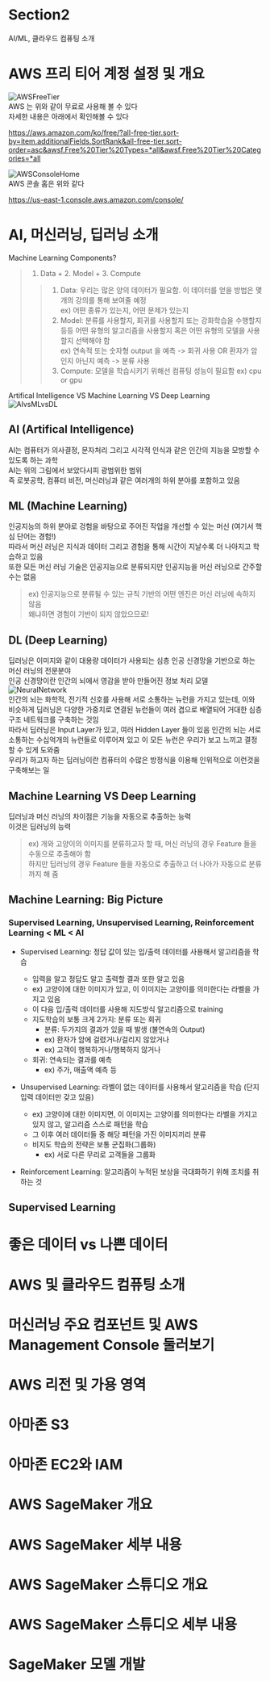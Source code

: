 # Section2
AI/ML, 클라우드 컴퓨팅 소개   
   
   

# AWS 프리 티어 계정 설정 및 개요
![AWSFreeTier](./img/AWSFreeTier.PNG)   
AWS 는 위와 같이 무료로 사용해 볼 수 있다   
자세한 내용은 아래에서 확인해볼 수 있다   
   
   
https://aws.amazon.com/ko/free/?all-free-tier.sort-by=item.additionalFields.SortRank&all-free-tier.sort-order=asc&awsf.Free%20Tier%20Types=*all&awsf.Free%20Tier%20Categories=*all   
   
   
![AWSConsoleHome](./img/AWSConsoleHome.PNG)   
AWS 콘솔 홈은 위와 같다   
   
https://us-east-1.console.aws.amazon.com/console/   
   
   
   
# AI, 머신러닝, 딥러닝 소개
Machine Learning Components?   
> 1. Data + 2. Model + 3. Compute   
>> 1. Data: 우리는 많은 양의 데이터가 필요함. 이 데이터를 얻을 방법은 몇개의 강의를 통해 보여줄 예정   
>> ex) 어떤 종류가 있는지, 어떤 문제가 있는지   
>> 2. Model: 분류를 사용할지, 회귀를 사용할지 또는 강화학습을 수행할지 등등 어떤 유형의 알고리즘을 사용할지 혹은 어떤 유형의 모델을 사용할지 선택해야 함   
>> ex) 연속적 또는 숫자형 output 을 예측 -> 회귀 사용 OR 환자가 암인지 아닌지 예측 -> 분류 사용   
>> 3. Compute: 모델을 학습시키기 위해선 컴퓨팅 성능이 필요함 ex) cpu or gpu   
   
   
Artifical Intelligence VS Machine Learning VS Deep Learning   
![AIvsMLvsDL](./img/AIvsMLvsDL.png)   
## AI (Artifical Intelligence)
AI는 컴퓨터가 의사결정, 문자처리 그리고 시각적 인식과 같은 인간의 지능을 모방할 수 있도록 하는 과학   
AI는 위의 그림에서 보았다시피 광범위한 범위   
즉 로봇공학, 컴퓨터 비전, 머신러닝과 같은 여러개의 하위 분야를 포함하고 있음   
   
   
## ML (Machine Learning)
인공지능의 하위 분야로 겅험을 바탕으로 주어진 작업을 개선할 수 있는 머신 (여기서 핵심 단어는 경험!)   
따라서 머신 러닝은 지식과 데이터 그리고 경험을 통해 시간이 지날수록 더 나아지고 학습하고 있음   
또한 모든 머신 러닝 기술은 인공지능으로 분류되지만 인공지능을 머신 러닝으로 간주할 수는 없음   
> ex) 인공지능으로 분류될 수 있는 규칙 기반의 어떤 엔진은 머신 러닝에 속하지 않음   
> 왜냐하면 경험이 기반이 되지 않았으므로!   

## DL (Deep Learning)
딥러닝은 이미지와 같이 대용량 데이터가 사용되는 심층 인공 신경망을 기반으로 하는 머신 러닝의 전문분야   
인공 신경망이란 인간의 뇌에서 영감을 받아 만들어진 정보 처리 모델   
![NeuralNetwork](./img/NeuralNetwork.png)   
인간의 뇌는 화학적, 전기적 신호를 사용해 서로 소통하는 뉴런을 가지고 있는데, 이와 비슷하게 딥러닝은 다양한 가중치로 연결된 뉴런들이 여러 겹으로 배열되어 거대한 심층 구조 네트워크를 구축하는 것임   
따라서 딥러닝은 Input Layer가 있고, 여러 Hidden Layer 들이 있음
인간의 뇌는 서로 소통하는 수십억개의 뉴런들로 이루어져 있고 이 모든 뉴런은 우리가 보고 느끼고 결정할 수 있게 도와줌   
우리가 하고자 하는 딥러닝이란 컴퓨터의 수많은 방정식을 이용해 인위적으로 이런것을 구축해보는 일   
   
   
## Machine Learning VS Deep Learning
딥러닝과 머신 러닝의 차이점은 기능을 자동으로 추출하는 능력   
이것은 딥러닝의 능력   
> ex) 개와 고양이의 이미지를 분류하고자 할 때, 머신 러닝의 경우 Feature 들을 수동으로 추출해야 함   
> 하지만 딥러닝의 경우 Feature 들을 자동으로 추출하고 더 나아가 자동으로 분류까지 해 줌   
    
   
## Machine Learning: Big Picture
### Supervised Learning, Unsupervised Learning, Reinforcement Learning < ML < AI   
   
* Supervised Learning: 정답 값이 있는 입/출력 데이터를 사용해서 알고리즘을 학습   
  * 입력을 알고 정답도 알고 출력할 결과 또한 알고 있음   
  * ex) 고양이에 대한 이미지가 있고, 이 이미지는 고양이를 의미한다는 라벨을 가지고 있음   
  * 이 다음 입/출력 데이터를 사용해 지도방식 알고리즘으로 training   
  * 지도학습의 보통 크게 2가지: 분류 또는 회귀   
    * 분류: 두가지의 결과가 있을 때 발생 (불연속의 Output)   
    * ex) 환자가 암에 걸렸거나/걸리지 않았거나   
    * ex) 고객이 행복하거나/행복하지 않거나   
  * 회귀: 연속되는 결과를 예측   
    * ex) 주가, 매출액 예측 등   
   
* Unsupervised Learning: 라벨이 없는 데이터를 사용해서 알고리즘을 학습 (단지 입력 데이터만 갖고 있음)      
  * ex) 고양이에 대한 이미지면, 이 이미지는 고양이를 의미한다는 라벨을 가지고 있지 않고, 알고리즘 스스로 패턴을 학습   
  * 그 이후 여러 데이터들 중 해당 패턴을 가진 이미지끼리 분류      
  * 비지도 학습의 전략은 보통 군집화(그룹화)   
    * ex) 서로 다른 무리로 고객들을 그룹화
   
* Reinforcement Learning: 알고리즘이 누적된 보상을 극대화하기 위해 조치를 취하는 것   
   

## Supervised Learning


# 좋은 데이터 vs 나쁜 데이터
   
   
# AWS 및 클라우드 컴퓨팅 소개
   
   
# 머신러닝 주요 컴포넌트 및 AWS Management Console 둘러보기
   
   
# AWS 리전 및 가용 영역
   
   
# 아마존 S3
   
   
# 아마존 EC2와 IAM
   
   
# AWS SageMaker 개요
   
   
# AWS SageMaker 세부 내용
   
   
# AWS SageMaker 스튜디오 개요
   
   
# AWS SageMaker 스튜디오 세부 내용
   
   
# SageMaker 모델 개발
